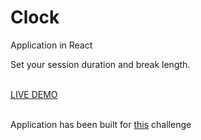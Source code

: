 <h1>Clock</h1>

<p>Application in React</p>
<p>Set your session duration and break length.</p>
<br>
<a href="https://clockreact.firebaseapp.com/">LIVE DEMO</a>
<br>
<br>
<p>Application has been built for <a href="https://www.freecodecamp.org/learn/front-end-development-libraries/front-end-development-libraries-projects/build-a-25--5-clock">this</a> challenge</p>
